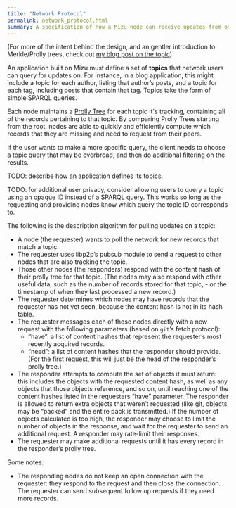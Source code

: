 ```yaml
---
title: "Network Protocol"
permalink: network_protocol.html
summary: A specification of how a Mizu node can receive updates from other nodes in the network.
---
```


(For more of the intent behind the design, and an gentler introduction to Merkle/Prolly trees, check out [my blog post on the topic](https://www.solipsis-project.com/mizu-network-primer/))

An application built on Mizu must define a set of **topics** that network users can query for updates on. For instance, in a blog application, this might include a topic for each author, listing that author’s posts, and a topic for each tag, including posts that contain that tag. Topics take the form of simple SPARQL queries.

Each node maintains a [Prolly Tree](https://docs.dolthub.com/architecture/storage-engine/prolly-tree) for each topic it's tracking, containing all of the records pertaining to that topic. By comparing Prolly Trees starting from the root, nodes are able to quickly and efficiently compute which records that they are missing and need to request from their peers.

If the user wants to make a more specific query, the client needs to choose a topic query that may be overbroad, and then do additional filtering on the results.

TODO: describe how an application defines its topics.

TODO: for additional user privacy, consider allowing users to query a topic using an opaque ID instead of a SPARQL query. This works so long as the requesting and providing nodes know which query the topic ID corresponds to.

The following is the description algorithm for pulling updates on a topic:
- A node (the requester) wants to poll the network for new records that match a topic.
- The requester uses libp2p’s pubsub module to send a request to other nodes that are also tracking the topic.
- Those other nodes (the responders) respond with the content hash of their prolly tree for that topic. (The nodes may also respond with other useful data, such as the number of records stored for that topic, - or the timestamp of when they last processed a new record.)
- The requester determines which nodes may have records that the requester has not yet seen, because the content hash is not in its hash table.
- The requester messages each of those nodes directly with a new request with the following parameters (based on `git`’s fetch protocol):
  - “have”: a list of content hashes that represent the requester’s most recently acquired records.
  - “need”: a list of content hashes that the responder should provide. (For the first request, this will just be the head of the responder’s prolly tree.)
- The responder attempts to compute the set of objects it must return: this includes the objects with the requested content hash, as well as any objects that those objects reference, and so on, until reaching one of the content hashes listed in the requesters “have” parameter. The responder is allowed to return extra objects that weren’t requested (like git, objects may be “packed” and the entire pack is transmitted.) If the number of objects calculated is too high, the responder may choose to limit the number of objects in the response, and wait for the requester to send an additional request. A responder may rate-limit their responses.
- The requester may make additional requests until it has every record in the responder’s prolly tree.

Some notes:
- The responding nodes do not keep an open connection with the requester: they respond to the request and then close the connection. The requester can send subsequent follow up requests if they need more records.
